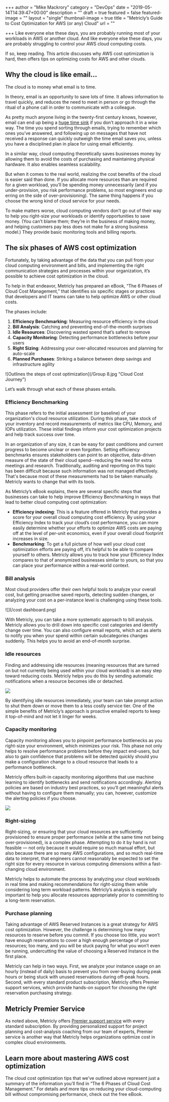 +++
author = "Mike Mackrory"
category = "DevOps"
date = "2019-05-14T14:39:47+00:00"
description = ""
draft = true
featured = false
featured-image = ""
layout = "single"
thumbnail-image = true
title = "Metricly’s Guide to Cost Optimization for AWS (or any) Cloud"
url = ""

+++
Like everyone else these days, you are probably running most of your workloads in AWS or another cloud. And like everyone else these days, you are probably struggling to control your AWS cloud computing costs.

If so, keep reading. This article discusses why AWS cost optimization is hard, then offers tips on optimizing costs for AWS and other clouds.

## Why the cloud is like email...

The cloud is to money what email is to time.

In theory, email is an opportunity to save lots of time. It allows information to travel quickly, and reduces the need to meet in person or go through the ritual of a phone call in order to communicate with a colleague.

As pretty much anyone living in the twenty-first century knows, however, email can end up being a [huge time sink](https://www.forbes.com/sites/annabelacton/2017/07/13/innovators-challenge-how-to-stop-wasting-time-on-emails/#675a14149788) if you don’t approach it in a wise way. The time you spend sorting through emails, trying to remember which ones you’ve answered, and following up on messages that have not received a response can quickly outweigh the time email saves you, unless you have a disciplined plan in place for using email efficiently.

In a similar way, cloud computing theoretically saves businesses money by allowing them to avoid the costs of purchasing and maintaining physical hardware. It also enables seamless scalability.

But when it comes to the real world, realizing the cost benefits of the cloud is easier said than done. If you allocate more resources than are required for a given workload, you’ll be spending money unnecessarily (and if you under-provision, you risk performance problems, so most engineers end up erring on the side of over-provisioning). The same thing happens if you choose the wrong kind of cloud service for your needs.

To make matters worse, cloud computing vendors don’t go out of their way to help you right-size your workloads or identify opportunities to save money. (You can’t blame them; they’re in the business of making money, and helping customers pay less does not make for a strong business model.) They provide basic monitoring tools and billing reports.

## The six phases of AWS cost optimization

Fortunately, by taking advantage of the data that you can pull from your cloud computing environment and bills, and implementing the right communication strategies and processes within your organization, it’s possible to achieve cost optimization in the cloud.

To help in that endeavor, Metricly has prepared an eBook, “The 6 Phases of Cloud Cost Management,” that identifies six specific stages or practices that developers and IT teams can take to help optimize AWS or other cloud costs.

The phases include:

1. **Efficiency Benchmarking**: Measuring resource efficiency in the cloud
2. **Bill Analysis**: Catching and preventing end-of-the-month surprises
3. **Idle Resources**: Discovering wasted spend that’s safest to remove
4. **Capacity Monitoring**: Detecting performance bottlenecks before your users
5. **Right Sizing**: Addressing your over-allocated resources and planning for auto-scale
6. **Planned Purchases**: Striking a balance between deep savings and infrastructure agility

![Outlines the steps of cost optimization](/Group 8.jpg "Cloud Cost Journey")

Let’s walk through what each of these phases entails.

### Efficiency Benchmarking

This phase refers to the initial assessment (or baseline) of your organization's cloud resource utilization.  During this phase, take stock of your inventory and record measurements of metrics like CPU, Memory, and IOPs utilization. These initial findings  inform your cost optimization projects and help track success over time.

In an organization of any size, it can be easy for past conditions and current progress to become unclear or even forgotten. Setting efficiency benchmarks ensures stakeholders can point to an objective, data-driven measure of the state of their cloud spend--reducing the need for extra meetings and research. Traditionally, auditing and reporting on this topic has been difficult because such information was not managed effectively. That's because most of these measurements had to be taken manually. Metricly wants to change that with its tools.

As Metricly’s eBook explains, there are several specific steps that businesses can take to help improve Efficiency Benchmarking in ways that lead to better cloud computing cost optimization:

* **Efficiency indexing**: This is a feature offered in Metricly that provides a score for your overall cloud computing cost efficiency. By using your Efficiency Index to track your cloud’s cost performance, you can more easily determine whether your efforts to optimize AWS costs are paying off at the level of per-unit economics, even if your overall cloud footprint increases in size.
* **Benchmarking**: To get a full picture of how well your cloud cost optimization efforts are paying off, it’s helpful to be able to compare yourself to others. Metricly allows you to track how your Efficiency Index compares to that of anonymized businesses similar to yours, so that you can place your performance within a real-world context.

### Bill analysis

Most cloud providers offer their own helpful tools to analyze your overall cost, but getting proactive saved reports, detecting sudden changes, or analyzing your cost on a per-instance level is challenging using these tools.

![](/cost dashboard.png)

With Metricly, you can take a more systematic approach to bill analysis. Metricly allows you to drill down into specific cost categories and identify change over time. You can also configure email reports, which act as alerts to notify you when your spend within certain subcategories changes suddenly. This helps you to avoid an end-of-month surprise.

### Idle resources

Finding and addressing idle resources (meaning resources that are turned on but not currently being used within your cloud workload) is an easy step toward reducing costs. Metricly helps you do this by sending automatic notifications when a resource becomes idle or detached.

![](/left-nav-cost-manage-idle-1.png)

By identifying idle resources immediately, your team can take prompt action to shut them down or move them to a less costly service tier. One of the simple benefits of Metricly’s approach is proactive emailed reports to keep it top-of-mind and not let it linger for weeks.

### Capacity monitoring

Capacity monitoring allows you to pinpoint performance bottlenecks as you right-size your environment, which minimizes your risk. This phase not only helps to resolve performance problems before they impact end-users, but also to gain confidence that problems will be detected quickly should you make a configuration change to a cloud resource that leads to a performance bottleneck.

Metricly offers built-in capacity monitoring algorithms that use machine learning to identify bottlenecks and send notifications accordingly. Alerting policies are based on industry best practices, so you’ll get meaningful alerts without having to configure them manually; you can, however, customize the alerting policies if you choose.

![](/left-nav-monitoring-alerts-1.png)

### Right-sizing

Right-sizing, or ensuring that your cloud resources are sufficiently provisioned to ensure proper performance (while at the same time not being over-provisioned), is a complex phase. Attempting to do it by hand is not feasible — not only because it would require so much manual effort, but also because there are so many AWS configurations, and so much real-time data to interpret, that engineers cannot reasonably be expected to set the right size for every resource in various computing dimensions within a fast-changing cloud environment.

Metricly helps to automate the process by analyzing your cloud workloads in real time and making recommendations for right-sizing them while considering long term workload patterns. Metricly’s analysis is especially important to help you allocate resources appropriately prior to committing to a long-term reservation.

### Purchase planning

Taking advantage of AWS Reserved Instances is a great strategy for AWS cost optimization. However, the challenge is determining how many resources to reserve before you commit. If you choose too little, you won’t have enough reservations to cover a high enough percentage of your resources; too many, and you will be stuck paying for what you won’t even be running, undercutting the value of choosing a Reserved Instance in the first place.

Metricly can help in two ways. First, we analyze your instance usage on an hourly (instead of daily) basis to prevent you from over-buying during peak hours or being stuck with unused reservations during off-peak hours. Second, with every standard product subscription, Metricly offers Premier support services, which provide hands-on support for choosing the right reservation purchasing strategy.

## Metricly Premier Service

As noted above, Metricly offers [Premier support service](https://www.metricly.com/premier-services/) with every standard subscription. By providing personalized support for project planning and cost-analysis coaching from our team of experts, Premier service is another way that Metricly helps organizations optimize cost in complex cloud environments.

## Learn more about mastering AWS cost optimization

The cloud cost optimization tips that we’ve outlined above represent just a summary of the information you’ll find in “The 6 Phases of Cloud Cost Management.” For details and more tips on reducing your cloud-computing bill without compromising performance, check out the free eBook.